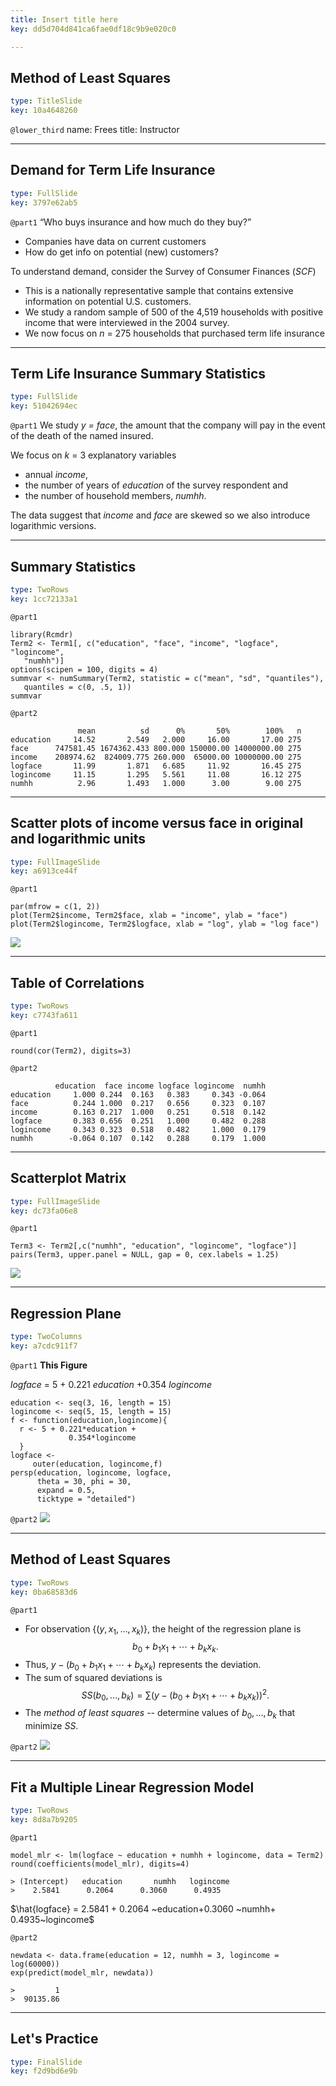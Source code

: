 ```yaml
---
title: Insert title here
key: dd5d704d841ca6fae0df18c9b9e020c0

---
```

## Method of Least Squares

```yaml
type: TitleSlide
key: 10a4648260
```





`@lower_third`
name: Frees
title: Instructor




---
## Demand for Term Life Insurance

```yaml
type: FullSlide
key: 3797e62ab5
```

`@part1`
“Who buys insurance and how much do they buy?”
- Companies have data on current customers
- How do get info on potential (new) customers?

To understand demand, consider the Survey of Consumer Finances (*SCF*)
- This is a nationally representative sample that contains extensive information on potential U.S. customers.
- We study a random sample of 500 of the 4,519 households with positive income that were interviewed in the 2004 survey.
- We now focus on *n* = 275 households that purchased term life insurance








---
## Term Life Insurance Summary Statistics

```yaml
type: FullSlide
key: 51042694ec
```

`@part1`
We study *y = face*, the amount that the company will pay in the event of the death of the named insured.

 We focus on *k* = 3 explanatory variables
- annual *income*,
- the number of years of *education* of the survey respondent and
- the number of household members, *numhh*.

The data suggest that *income* and *face* are skewed so we also introduce logarithmic versions.








---
## Summary Statistics

```yaml
type: TwoRows
key: 1cc72133a1
```

`@part1`
```
library(Rcmdr)
Term2 <- Term1[, c("education", "face", "income", "logface", "logincome", 
   "numhh")]
options(scipen = 100, digits = 4)
summvar <- numSummary(Term2, statistic = c("mean", "sd", "quantiles"), 
   quantiles = c(0, .5, 1))
summvar
```

`@part2`
```
               mean          sd      0%       50%        100%   n
education     14.52       2.549   2.000     16.00       17.00 275
face      747581.45 1674362.433 800.000 150000.00 14000000.00 275
income    208974.62  824009.775 260.000  65000.00 10000000.00 275
logface       11.99       1.871   6.685     11.92       16.45 275
logincome     11.15       1.295   5.561     11.08       16.12 275
numhh          2.96       1.493   1.000      3.00        9.00 275
```







---
## Scatter plots of income versus face in original and logarithmic units

```yaml
type: FullImageSlide
key: a6913ce44f
```

`@part1`
```
par(mfrow = c(1, 2))
plot(Term2$income, Term2$face, xlab = "income", ylab = "face")
plot(Term2$logincome, Term2$logface, xlab = "log", ylab = "log face")
```
![](https://assets.datacamp.com/production/repositories/2610/datasets/4452970eef5312f68838ed2ebb931dcdab764795/Ch3TermLifeBasic.png)








---
## Table of Correlations

```yaml
type: TwoRows
key: c7743fa611
```

`@part1`
```
round(cor(Term2), digits=3)
```

`@part2`
```
          education  face income logface logincome  numhh
education     1.000 0.244  0.163   0.383     0.343 -0.064
face          0.244 1.000  0.217   0.656     0.323  0.107
income        0.163 0.217  1.000   0.251     0.518  0.142
logface       0.383 0.656  0.251   1.000     0.482  0.288
logincome     0.343 0.323  0.518   0.482     1.000  0.179
numhh        -0.064 0.107  0.142   0.288     0.179  1.000
```







---
## Scatterplot Matrix

```yaml
type: FullImageSlide
key: dc73fa06e8
```

`@part1`
```
Term3 <- Term2[,c("numhh", "education", "logincome", "logface")]
pairs(Term3, upper.panel = NULL, gap = 0, cex.labels = 1.25)
```
![](https://assets.datacamp.com/production/repositories/2610/datasets/6e496c2af706c1d1889671206e7256d402dabe00/Ch3ScatterplotMatrixA.png)








---
## Regression Plane

```yaml
type: TwoColumns
key: a7cdc911f7
```

`@part1`
**This Figure**

*logface* = 5 + 0.221 *education* +0.354 *logincome*

```
education <- seq(3, 16, length = 15)
logincome <- seq(5, 15, length = 15)
f <- function(education,logincome){ 
  r <- 5 + 0.221*education + 
             0.354*logincome
  }
logface <- 
     outer(education, logincome,f)
persp(education, logincome, logface, 
      theta = 30, phi = 30, 
      expand = 0.5, 
      ticktype = "detailed")
```

`@part2`
![](https://assets.datacamp.com/production/repositories/2610/datasets/65af12e346237f01d770c86d32ec484c8bb02127/Ch3RegressionPlane.png)







---
## Method of Least Squares

```yaml
type: TwoRows
key: 0ba68583d6
```

`@part1`
-  For observation $\{(y, x_1, \ldots, x_k)\}$,   the height of the regression plane is $$b_0 + b_1 x_1 + \cdots + b_k x_k .$$
-  Thus, $y - (b_0 + b_1 x_1 + \cdots + b_k x_k)$ represents the deviation.
- The sum of squared deviations is $$SS(b_0, \ldots, b_k) = \sum (y - (b_0 + b_1 x_1 + \cdots + b_k x_k))^2 .$$
- The *method of least squares* -- determine values of $b_0, \ldots, b_k$ that minimize $SS$.

`@part2`
![](https://assets.datacamp.com/production/repositories/2610/datasets/96cd1706aed99fc70a4979990323cc01313f0621/Ch3RegressionPlane2.png)







---
## Fit a Multiple Linear Regression Model

```yaml
type: TwoRows
key: 8d8a7b9205
```

`@part1`
```
model_mlr <- lm(logface ~ education + numhh + logincome, data = Term2)
round(coefficients(model_mlr), digits=4)
```
```
> (Intercept)   education       numhh   logincome 
>    2.5841      0.2064      0.3060      0.4935 
```

$\hat{logface} = 2.5841 + 0.2064 ~education+0.3060 ~numhh+ 0.4935~logincome$

`@part2`
```
newdata <- data.frame(education = 12, numhh = 3, logincome = log(60000))
exp(predict(model_mlr, newdata))
```

```
>         1 
>  90135.86 
```







---
## Let's Practice

```yaml
type: FinalSlide
key: f2d9bd6e9b
```








